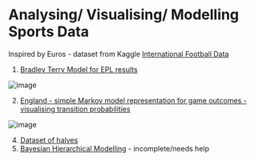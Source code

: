 # Analysing/ Visualising/ Modelling Sports Data 

Inspired by Euros - dataset from Kaggle [International Football Data](https://www.kaggle.com/datasets/martj42/international-football-results-from-1872-to-2017/data)


1. [Bradley Terry Model for EPL results](https://rpubs.com/jojorabbit1/1228833)

![image](https://github.com/user-attachments/assets/fe7920fb-d957-49c0-bb12-e303168210e4)

2. [England - simple Markov model representation for game outcomes - visualising transition probabilities](https://www.kaggle.com/code/ianpetrustan/england-win-loss-draw)

![image](https://github.com/user-attachments/assets/2027d3a3-7085-407d-b1e1-e8f5b2e37799)

  
4. [Dataset of halves](https://www.kaggle.com/code/ianpetrustan/betting-on-halves-international-football-matches)
5. [Bayesian Hierarchical Modelling](https://github.com/ianian-dot/sports_data/tree/main/Bayesian%20Inference%20Notebook) - incomplete/needs help
